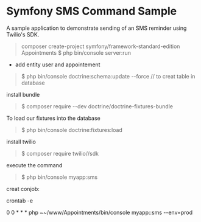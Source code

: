 Symfony SMS Command Sample
==========================

A sample application to demonstrate sending of an SMS reminder using Twilio's SDK.


>composer create-project symfony/framework-standard-edition Appointments
>$ php bin/console server:run

- add entity user and appointement

>$ php bin/console doctrine:schema:update --force   // to creat table in database


install bundle
>$ composer require --dev doctrine/doctrine-fixtures-bundle


To load our fixtures into the database
>$ php bin/console doctrine:fixtures:load

install twilio
>$ composer require twilio//sdk

execute the command
>$ php bin/console myapp:sms

creat conjob:

crontab -e

0 0 * * * php ~~/www/Appointments/bin/console myapp::sms --env=prod
